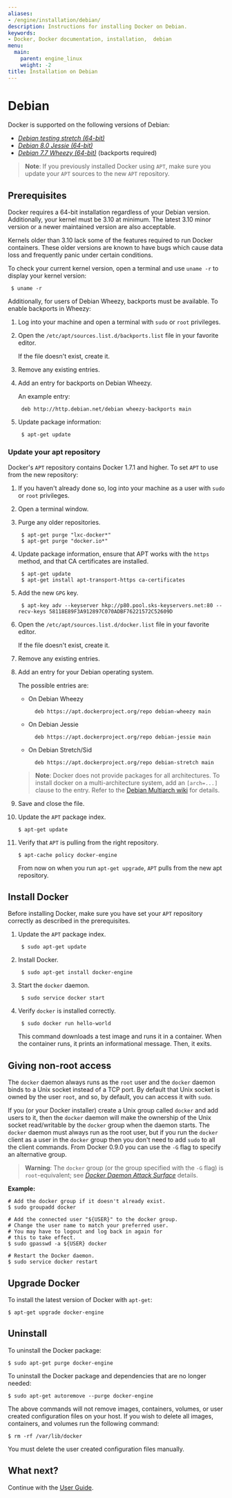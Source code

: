 ```yaml
---
aliases:
- /engine/installation/debian/
description: Instructions for installing Docker on Debian.
keywords:
- Docker, Docker documentation, installation,  debian
menu:
  main:
    parent: engine_linux
    weight: -2
title: Installation on Debian
---
```


# Debian

Docker is supported on the following versions of Debian:

 - [*Debian testing stretch (64-bit)*](debian.md#debian-wheezy-stable-7-x-64-bit)
 - [*Debian 8.0 Jessie (64-bit)*](debian.md#debian-jessie-80-64-bit)
 - [*Debian 7.7 Wheezy (64-bit)*](debian.md#debian-wheezy-stable-7-x-64-bit) (backports required)

 >**Note**: If you previously installed Docker using `APT`, make sure you update
 your `APT` sources to the new `APT` repository.

## Prerequisites

 Docker requires a 64-bit installation regardless of your Debian version.
 Additionally, your kernel must be 3.10 at minimum. The latest 3.10 minor
 version or a newer maintained version are also acceptable.

 Kernels older than 3.10 lack some of the features required to run Docker
 containers. These older versions are known to have bugs which cause data loss
 and frequently panic under certain conditions.

 To check your current kernel version, open a terminal and use `uname -r` to
 display your kernel version:

     $ uname -r

 Additionally, for users of Debian Wheezy, backports must be available. To enable backports in Wheezy:

 1. Log into your machine and open a terminal with `sudo` or `root` privileges.

 2. Open the `/etc/apt/sources.list.d/backports.list` file in your favorite editor.

     If the file doesn't exist, create it.

 3. Remove any existing entries.

 4. Add an entry for backports on Debian Wheezy.

     An example entry:

         deb http://http.debian.net/debian wheezy-backports main

 5. Update package information:

         $ apt-get update

### Update your apt repository

Docker's `APT` repository contains Docker 1.7.1 and higher. To set `APT` to use
from the new repository:

 1. If you haven't already done so, log into your machine as a user with `sudo` or `root` privileges.

 2. Open a terminal window.

 3. Purge any older repositories.

         $ apt-get purge "lxc-docker*"
         $ apt-get purge "docker.io*"

 4. Update package information, ensure that APT works with the `https` method, and that CA certificates are installed.

         $ apt-get update
         $ apt-get install apt-transport-https ca-certificates

 5. Add the new `GPG` key.

         $ apt-key adv --keyserver hkp://p80.pool.sks-keyservers.net:80 --recv-keys 58118E89F3A912897C070ADBF76221572C52609D

 6. Open the `/etc/apt/sources.list.d/docker.list` file in your favorite editor.

     If the file doesn't exist, create it.

 7. Remove any existing entries.

 8. Add an entry for your Debian operating system.

     The possible entries are:

    - On Debian Wheezy

            deb https://apt.dockerproject.org/repo debian-wheezy main

    - On Debian Jessie

            deb https://apt.dockerproject.org/repo debian-jessie main

    - On Debian Stretch/Sid

            deb https://apt.dockerproject.org/repo debian-stretch main

    > **Note**: Docker does not provide packages for all architectures. To install docker on
    > a multi-architecture system, add an `[arch=...]` clause to the entry. Refer to the
    > [Debian Multiarch wiki](https://wiki.debian.org/Multiarch/HOWTO#Setting_up_apt_sources)
    > for details.

 9. Save and close the file.

 10. Update the `APT` package index.

         $ apt-get update

 11. Verify that `APT` is pulling from the right repository.

         $ apt-cache policy docker-engine

     From now on when you run `apt-get upgrade`, `APT` pulls from the new apt repository.

## Install Docker

Before installing Docker, make sure you have set your `APT` repository correctly as described in the prerequisites.

1. Update the `APT` package index.

        $ sudo apt-get update

2. Install Docker.

        $ sudo apt-get install docker-engine

5. Start the `docker` daemon.

        $ sudo service docker start

6. Verify `docker` is installed correctly.

        $ sudo docker run hello-world

    This command downloads a test image and runs it in a container. When the
    container runs, it prints an informational message. Then, it exits.


## Giving non-root access

The `docker` daemon always runs as the `root` user and the `docker`
daemon binds to a Unix socket instead of a TCP port. By default that
Unix socket is owned by the user `root`, and so, by default, you can
access it with `sudo`.

If you (or your Docker installer) create a Unix group called `docker`
and add users to it, then the `docker` daemon will make the ownership of
the Unix socket read/writable by the `docker` group when the daemon
starts. The `docker` daemon must always run as the root user, but if you
run the `docker` client as a user in the `docker` group then you don't
need to add `sudo` to all the client commands. From Docker 0.9.0 you can
use the `-G` flag to specify an alternative group.

> **Warning**:
> The `docker` group (or the group specified with the `-G` flag) is
> `root`-equivalent; see [*Docker Daemon Attack Surface*](../../security/security.md#docker-daemon-attack-surface) details.

**Example:**

    # Add the docker group if it doesn't already exist.
    $ sudo groupadd docker

    # Add the connected user "${USER}" to the docker group.
    # Change the user name to match your preferred user.
    # You may have to logout and log back in again for
    # this to take effect.
    $ sudo gpasswd -a ${USER} docker

    # Restart the Docker daemon.
    $ sudo service docker restart

## Upgrade Docker

To install the latest version of Docker with `apt-get`:

    $ apt-get upgrade docker-engine

## Uninstall

To uninstall the Docker package:

    $ sudo apt-get purge docker-engine

To uninstall the Docker package and dependencies that are no longer needed:

    $ sudo apt-get autoremove --purge docker-engine

The above commands will not remove images, containers, volumes, or user created
configuration files on your host. If you wish to delete all images, containers,
and volumes run the following command:

    $ rm -rf /var/lib/docker

You must delete the user created configuration files manually.

## What next?

Continue with the [User Guide](../../userguide/index.md).
